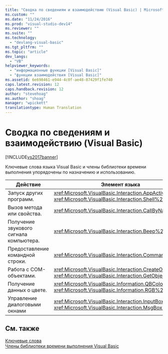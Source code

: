 ```yaml
---
title: "Сводка по сведениям и взаимодействию (Visual Basic) | Microsoft Docs"
ms.custom: ""
ms.date: "11/24/2016"
ms.prod: "visual-studio-dev14"
ms.reviewer: ""
ms.suite: ""
ms.technology: 
  - "devlang-visual-basic"
ms.tgt_pltfrm: ""
ms.topic: "article"
dev_langs: 
  - "VB"
helpviewer_keywords: 
  - "информационные функции [Visual Basic]"
  - "функции взаимодействия [Visual Basic]"
ms.assetid: 6e698461-e944-4c0f-ae48-87429f1fe740
caps.latest.revision: 12
caps.handback.revision: 12
author: "stevehoag"
ms.author: "shoag"
manager: "wpickett"
translationtype: Human Translation
---
```

# Сводка по сведениям и взаимодействию (Visual Basic)
[!INCLUDE[vs2017banner](../../../csharp/includes/vs2017banner.md)]

Ключевые слова языка Visual Basic и члены библиотеки времени выполнения упорядочены по назначению и использованию.  
  
|Действие|Элемент языка|  
|--------------|-------------------|  
|Запуск других программ.|<xref:Microsoft.VisualBasic.Interaction.AppActivate%2A>, <xref:Microsoft.VisualBasic.Interaction.Shell%2A>|  
|Вызов метода или свойства.|<xref:Microsoft.VisualBasic.Interaction.CallByName%2A>|  
|Получение звукового сигнала компьютера.|<xref:Microsoft.VisualBasic.Interaction.Beep%2A>|  
|Предоставление командной строки.|<xref:Microsoft.VisualBasic.Interaction.Command%2A>|  
|Работа с COM\-объектами.|<xref:Microsoft.VisualBasic.Interaction.CreateObject%2A>, <xref:Microsoft.VisualBasic.Interaction.GetObject%2A>|  
|Получение данных о цвете.|<xref:Microsoft.VisualBasic.Information.QBColor%2A>, <xref:Microsoft.VisualBasic.Information.RGB%2A>|  
|Управление диалоговыми окнами|<xref:Microsoft.VisualBasic.Interaction.InputBox%2A>, <xref:Microsoft.VisualBasic.Interaction.MsgBox%2A>|  
  
## См. также  
 [Ключевые слова](../../../visual-basic/language-reference/keywords/index.md)   
 [Члены библиотеки времени выполнения Visual Basic](../../../visual-basic/language-reference/runtime-library-members.md)